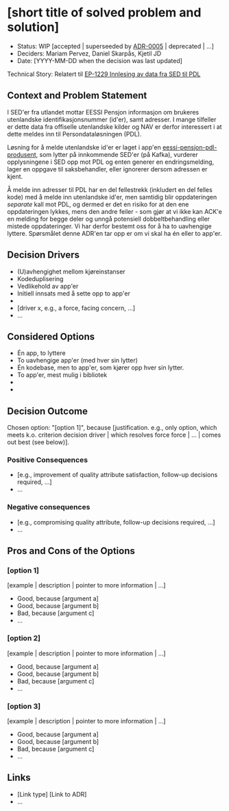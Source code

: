 # [short title of solved problem and solution]

* Status: WIP [accepted | superseeded by [ADR-0005](0005-example.md) | deprecated | …]
* Deciders: Mariam Pervez, Daniel Skarpås, Kjetil JD
* Date: [YYYY-MM-DD when the decision was last updated]

Technical Story: Relatert til [EP-1229 Innlesing av data fra SED til PDL](https://jira.adeo.no/browse/EP-1229)

## Context and Problem Statement

I SED'er fra utlandet mottar EESSI Pensjon informasjon om brukeres utenlandske identifikasjonsnummer (id'er), samt adresser. I mange tilfeller er dette data fra offiselle utenlandske kilder og NAV er derfor interessert i at dette meldes inn til Persondataløsningen (PDL).

Løsning for å melde utenlandske id'er er laget i app'en [eessi-pensjon-pdl-produsent](https://github.com/navikt/eessi-pensjon-pdl-produsent), som lytter på innkommende SED'er (på Kafka), vurderer opplysningene i SED opp mot PDL og enten generer en endringsmelding, lager en oppgave til saksbehandler, eller ignorerer dersom adressen er kjent.  

Å melde inn adresser til PDL har en del fellestrekk (inkludert en del felles kode) med å melde inn utenlandske id'er, men samtidig blir oppdateringen _separate_ kall mot PDL, og dermed er det en risiko for at den ene oppdateringen lykkes, mens den andre feiler - som gjør at vi ikke kan ACK'e en melding for begge deler og unngå potensiell dobbeltbehandling eller mistede oppdateringer. Vi har derfor bestemt oss for å ha to uavhengige lyttere. Spørsmålet denne ADR'en tar opp er om vi skal ha én eller to app'er. 

## Decision Drivers

* (U)avhengighet mellom kjøreinstanser
* Kodeduplisering
* Vedlikehold av app'er
* Initiell innsats med å sette opp to app'er
* 
* [driver x, e.g., a force, facing concern, …]
* … <!-- numbers of drivers can vary -->

## Considered Options

* Én app, to lyttere
* To uavhengige app'er (med hver sin lytter)
* Én kodebase, men to app'er, som kjører opp hver sin lytter.
* To app'er, mest mulig i bibliotek
* 
* 

## Decision Outcome

Chosen option: "[option 1]", because [justification. e.g., only option, which meets k.o. criterion decision driver | which resolves force force | … | comes out best (see below)].

### Positive Consequences

* [e.g., improvement of quality attribute satisfaction, follow-up decisions required, …]
* …

### Negative consequences

* [e.g., compromising quality attribute, follow-up decisions required, …]
* …

## Pros and Cons of the Options <!-- optional -->

### [option 1]

[example | description | pointer to more information | …] <!-- optional -->

* Good, because [argument a]
* Good, because [argument b]
* Bad, because [argument c]
* … <!-- numbers of pros and cons can vary -->

### [option 2]

[example | description | pointer to more information | …] <!-- optional -->

* Good, because [argument a]
* Good, because [argument b]
* Bad, because [argument c]
* … <!-- numbers of pros and cons can vary -->

### [option 3]

[example | description | pointer to more information | …] <!-- optional -->

* Good, because [argument a]
* Good, because [argument b]
* Bad, because [argument c]
* … <!-- numbers of pros and cons can vary -->

## Links <!-- optional -->

* [Link type] [Link to ADR] <!-- example: Refined by [ADR-0005](0005-example.md) -->
* … <!-- numbers of links can vary -->
